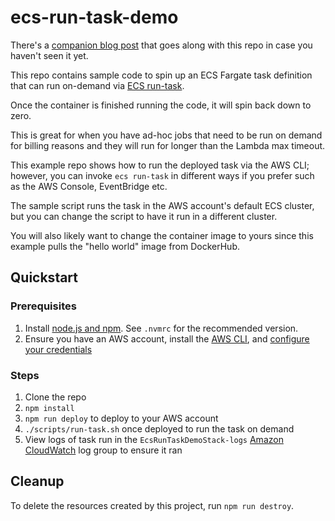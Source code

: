 # ecs-run-task-demo

There's a [companion blog post](https://danielleheberling.xyz/blog/ecs-run-task/) that goes along with this repo in case you haven't seen it yet.

This repo contains sample code to spin up an ECS Fargate task definition that can run on-demand via [ECS run-task](https://docs.aws.amazon.com/AmazonECS/latest/APIReference/API_RunTask.html).

Once the container is finished running the code, it will spin back down to zero.

This is great for when you have ad-hoc jobs that need to be run on demand for billing reasons and they will run for longer than the Lambda max timeout.

This example repo shows how to run the deployed task via the AWS CLI; however, you can invoke `ecs run-task` in different ways if you prefer such as the AWS Console, EventBridge etc.

The sample script runs the task in the AWS account's default ECS cluster, but you can change the script to have it run in a different cluster.

You will also likely want to change the container image to yours since this example pulls the "hello world" image from DockerHub.

## Quickstart

### Prerequisites

1. Install [node.js and npm](https://nodejs.org/en). See `.nvmrc` for the recommended version.
2. Ensure you have an AWS account, install the [AWS CLI](https://docs.aws.amazon.com/cli/latest/userguide/getting-started-install.html), and [configure your credentials](https://docs.aws.amazon.com/cli/latest/userguide/cli-configure-quickstart.html)

### Steps

1. Clone the repo
2. `npm install`
3. `npm run deploy` to deploy to your AWS account
4. `./scripts/run-task.sh` once deployed to run the task on demand
5. View logs of task run in the `EcsRunTaskDemoStack-logs` [Amazon CloudWatch](https://aws.amazon.com/cloudwatch/) log group to ensure it ran

## Cleanup

To delete the resources created by this project, run `npm run destroy`.
